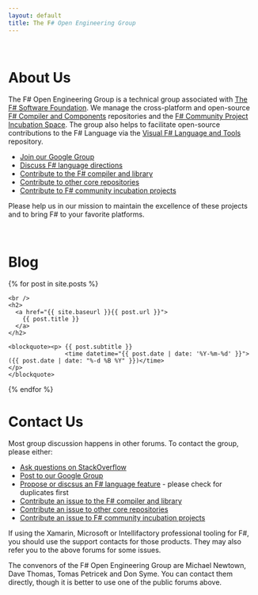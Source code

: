 ```yaml
---
layout: default
title: The F# Open Engineering Group
---
```


<br />

About Us
========

The F# Open Engineering Group is a technical group associated with
[The F# Software Foundation](http://fsharp.org).
We manage the cross-platform and open-source [F# Compiler and Components](https://github.com/fsharp) repositories 
and the [F# Community Project Incubation Space](https://github.com/fsprojects).
The group also helps to facilitate open-source contributions to the F#
Language via the [Visual F# Language and Tools](https://visualfsharp.codeplex.com/) repository.

* [Join our Google Group](http://groups.google.com/group/fsharp-opensource)
* [Discuss F# language directions](http://fslang.uservoice.com)
* [Contribute to the F# compiler and library](http://fsharp.github.io/blog/2014/fsharp-contributions.html)
* [Contribute to other core repositories](http://github.com/fsharp)
* [Contribute to F# community incubation projects](http://github.com/fsprojects)

Please help us in our mission to maintain the excellence of these projects and
to bring F# to your favorite platforms.


<a id="bloglist" > &nbsp; </a>
<br />

Blog
====


<div>
{% for post in site.posts %}

    <br />
    <h2>
      <a href="{{ site.baseurl }}{{ post.url }}">
        {{ post.title }} 
      </a> 
    </h2>

    <blockquote><p> {{ post.subtitle }} 
                    <time datetime="{{ post.date | date: '%Y-%m-%d' }}">({{ post.date | date: "%-d %B %Y" }})</time>                        </p>
    </blockquote>

{% endfor %}

</div>

Contact Us
==========

Most group discussion happens in other forums. To contact the group, please either:

* [Ask questions on StackOverflow](http://stackoverflow.com/tags/f%23/info)
* [Post to our Google Group](http://groups.google.com/group/fsharp-opensource)
* [Propose or discsus an F# language feature](http://fslang.uservoice.com) - please check for duplicates first
* [Contribute an issue to the F# compiler and library](http://fsharp.github.io/blog/2014/fsharp-contributions.html)
* [Contribute an issue to other core repositories](http://github.com/fsharp)
* [Contribute an issue to F# community incubation projects](http://github.com/fsprojects)

If using the Xamarin, Microsoft or Intellifactory professional tooling for F#, you should use
the support contacts for those products.  They may also refer you to the above forums for some issues.

The convenors of the F# Open Engineering Group are Michael Newtown, Dave Thomas, Tomas Petricek and Don Syme.
You can contact them directly, though it is better to use one of the public forums above.
